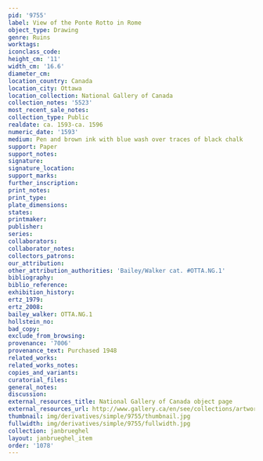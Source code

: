 ```yaml
---
pid: '9755'
label: View of the Ponte Rotto in Rome
object_type: Drawing
genre: Ruins
worktags:
iconclass_code:
height_cm: '11'
width_cm: '16.6'
diameter_cm:
location_country: Canada
location_city: Ottawa
location_collection: National Gallery of Canada
collection_notes: '5523'
most_recent_sale_notes:
collection_type: Public
realdate: ca. 1593-ca. 1596
numeric_date: '1593'
medium: Pen and brown ink with blue wash over traces of black chalk
support: Paper
support_notes:
signature:
signature_location:
support_marks:
further_inscription:
print_notes:
print_type:
plate_dimensions:
states:
printmaker:
publisher:
series:
collaborators:
collaborator_notes:
collectors_patrons:
our_attribution:
other_attribution_authorities: 'Bailey/Walker cat. #OTTA.NG.1'
bibliography:
biblio_reference:
exhibition_history:
ertz_1979:
ertz_2008:
bailey_walker: OTTA.NG.1
hollstein_no:
bad_copy:
exclude_from_browsing:
provenance: '7006'
provenance_text: Purchased 1948
related_works:
related_works_notes:
copies_and_variants:
curatorial_files:
general_notes:
discussion:
external_resources_title: National Gallery of Canada object page
external_resources_url: http://www.gallery.ca/en/see/collections/artwork.php
thumbnail: img/derivatives/simple/9755/thumbnail.jpg
fullwidth: img/derivatives/simple/9755/fullwidth.jpg
collection: janbrueghel
layout: janbrueghel_item
order: '1078'
---
```

